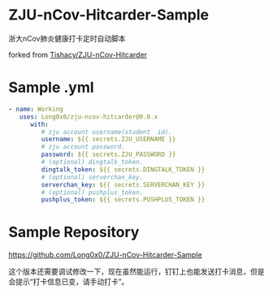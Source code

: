 # ZJU-nCov-Hitcarder-Sample

浙大nCov肺炎健康打卡定时自动脚本 

forked from [Tishacy/ZJU-nCov-Hitcarder](https://github.com/Tishacy/ZJU-nCov-Hitcarder)

# Sample .yml

```yml
- name: Working
   uses: Long0x0/zju-ncov-hitcarder@0.0.x
      with:
         # zju account username(student  id).
         username: ${{ secrets.ZJU_USERNAME }}
         # zju account password.
         password: ${{ secrets.ZJU_PASSWORD }}
         # (optional) dingtalk_token.
         dingtalk_token: ${{ secrets.DINGTALK_TOKEN }}
         # (optional) serverchan_key.
         serverchan_key: ${{ secrets.SERVERCHAN_KEY }}
         # (optional) pushplus_token.
         pushplus_token: ${{ secrets.PUSHPLUS_TOKEN }}
```

# Sample Repository

https://github.com/Long0x0/ZJU-nCov-Hitcarder-Sample


这个版本还需要调试修改一下，现在虽然能运行，钉钉上也能发送打卡消息，但是会提示“打卡信息已变，请手动打卡”。

